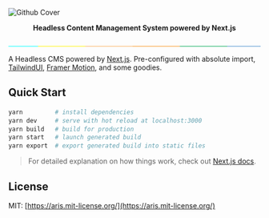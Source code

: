 ![Github Cover](https://banners.beyondco.de/Headunit.png?theme=light&packageManager=&packageName=&pattern=architect&style=style_1&description=Headless+Content+Management+System+powered+by+Next.js&md=1&showWatermark=1&fontSize=100px&images=chip)

<div align="center">
    <strong>Headless Content Management System powered by Next.js</strong>
</div>

![separator](public/images/separator.jpg)

A Headless CMS powered by [Next.js](https://nextjs.org/). Pre-configured with absolute import,
[TailwindUI](https://tailwindui.com), [Framer Motion](https://www.framer.com/motion/), 
and some goodies.

## Quick Start

```bash
yarn         # install dependencies
yarn dev     # serve with hot reload at localhost:3000
yarn build   # build for production
yarn start   # launch generated build
yarn export  # export generated build into static files
```

> For detailed explanation on how things work, check out [Next.js docs](https://nextjs.org).

## License

MIT: [https://aris.mit-license.org/](https://aris.mit-license.org/)
